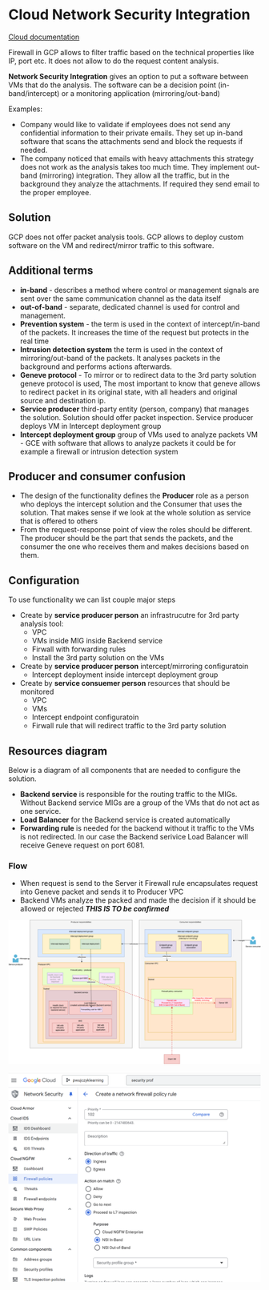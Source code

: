 # Cloud Network Security Integration

[Cloud documentation](https://cloud.google.com/network-security-integration/docs/nsi-overview)

Firewall in GCP allows to filter traffic based on the technical properties like IP, port etc. It does not allow to do the request content analysis.


**Network Security Integration**  gives an option to put a software between VMs that do the analysis. The software can be a decision point (in-band/intercept) or a monitoring application (mirroring/out-band)


Examples:

- Company would like to validate if employees does not send any confidential information to their private emails. They set up in-band software that scans the attachments send and block the requests if needed.
- The company noticed that emails with heavy attachments this strategy does not work as the analysis takes too much time. They implement out-band (mirroring) integration. They allow all the traffic, but in the background they analyze the attachments. If required they send email to the proper employee.


## Solution
GCP does not offer packet analysis tools. GCP allows to deploy custom software on the VM and redirect/mirror traffic to this software.

## Additional terms

- **in-band** - describes a method where control or management signals are sent over the same communication channel as the data itself
-  **out-of-band** - separate, dedicated channel is used for control and management.
- **Prevention system** - the term is used in the context of intercept/in-band of the packets. It increases the time of the request but protects in the real time
- **Intrusion detection system** the term is used in the context of mirroring/out-band of the packets. It analyses packets in the background and performs actions afterwards.
- **Geneve protocol** - To mirror or to redirect data to the 3rd party solution geneve protocol is used, The most important to know that geneve allows to redirect packet in its original state, with all headers and original source and destination ip.
- **Service producer** third-party entity (person, company) that manages the solution. Solution should offer packet inspection. Service producer deploys VM in Intercept deployment group
- **Intercept deployment group** group of VMs used to analyze packets
VM - GCE with software that allows to analyze packets it could be for example a firewall or intrusion detection system



## Producer and consumer confusion

- The design of the functionality defines the **Producer** role as a person who deploys the intercept solution and the Consumer that uses the solution. That makes sense if we look at the whole solution as service that is offered to others
- From the request-response point of view the roles should be different. The producer should be the part that sends the packets, and the consumer the one who receives them and makes decisions based on them.



## Configuration
To use functionality we can list couple major steps
- Create by **service producer person** an infrastrucutre for 3rd party analysis tool: 
   - VPC
   - VMs inside MIG inside Backend service 
   - Firwall with forwarding rules
   - Install the 3rd party solution on the VMs
- Create by **service producer person** intercept/mirroring configuratoin
   - Intercept deployment inside intercept deployment group
- Create by **service consuemer person** resources that should be monitored
   - VPC 
   - VMs
   - Intercept endpoint configuratoin
   - Firwall rule that will redirect traffic to the 3rd party solution

## Resources diagram

Below is a diagram of all components that are needed to configure the solution.

- **Backend service**  is responsible for the routing traffic to the MIGs. Without Backend service MIGs are a group of the VMs that do not act as one service.
- **Load Balancer** for the Backend service is created automatically
- **Forwarding rule** is needed for the backend without it traffic to the VMs is not redirected. In our case the Backend serivice Load Balancer will receive Geneve request on port 6081.

### Flow

- When request is send to the Server it Firewall rule encapsulates request into Geneve packet and sends it to Producer VPC
- Backend VMs analyze the packed and made the decision if it should be allowed or rejected ***THIS IS TO be confirmed***


![intercept-diagram.png](./images/intercept-diagram.png)



![Firewall policy rule](./images/firewall-policy-rule.png)


